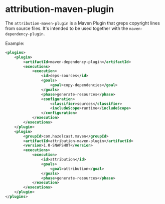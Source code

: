 # attribution-maven-plugin

The `attribution-maven-plugin` is a Maven Plugin that greps copyright lines from source files.
It's intended to be used together with the `maven-dependency-plugin`.

Example:

```xml
<plugins>
    <plugin>
        <artifactId>maven-dependency-plugin</artifactId>
        <executions>
            <execution>
                <id>deps-sources</id>
                <goals>
                    <goal>copy-dependencies</goal>
                </goals>
                <phase>generate-resources</phase>
                <configuration>
                    <classifier>sources</classifier>
                    <includeScope>runtime</includeScope>
                </configuration>
            </execution>
        </executions>
    </plugin>
    <plugin>
        <groupId>com.hazelcast.maven</groupId>
        <artifactId>attribution-maven-plugin</artifactId>
        <version>1.0-SNAPSHOT</version>
        <executions>
            <execution>
                <id>attribution</id>
                <goals>
                    <goal>attribution</goal>
                </goals>
                <phase>generate-resources</phase>
            </execution>
        </executions>
    </plugin>
</plugins>
```